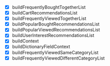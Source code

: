- [x] buildFrequentlyBoughtTogetherList
- [x] buildCartRecommendationsList
- [x] buildFrequentlyViewedTogetherList
- [x] buildPopularBoughtRecommendationsList
- [x] buildPopularViewedRecommendationsList
- [x] buildUserInterestRecommendationsList
- [x] buildContext
- [x] buildDictionaryFieldContext
- [x] buildFrequentlyViewedSameCategoryList
- [x] buildFrequentlyViewedDifferentCategoryList
